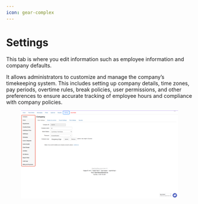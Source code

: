 ```yaml
---
icon: gear-complex
---
```


# Settings

This tab is where you edit information such as employee information and company defaults.



It allows administrators to customize and manage the company’s timekeeping system. This includes setting up company details, time zones, pay periods, overtime rules, break policies, user permissions, and other preferences to ensure accurate tracking of employee hours and compliance with company policies.

<figure><img src="../.gitbook/assets/image (1).png" alt=""><figcaption></figcaption></figure>
